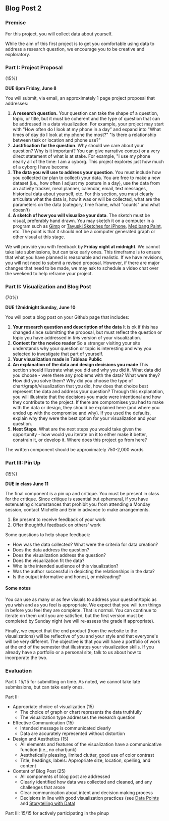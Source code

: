## Blog Post 2

### Premise

For this project, you will collect data about yourself.  

While the aim of this first project is to get you comfortable using data to address a research question, we encourage you to be creative and exploratory.  

### Part I: Project Proposal 
(15%)

**DUE 6pm Friday, June 8**

You will submit, via email, an approximately 1 page project proposal that addresses:
1. **A research question.** Your question can take the shape of a question, topic, or title, but it must be coherent and the type of question that can be addressed in a data visualization. For example, your project may start with "How often do I look at my phone in a day" and expand into "What times of day do I look at my phone the most?" "Is there a relationship between task or location and phone use?"
2. **Justification for the question**. Why should we care about your question? Why is it important? You can give narrative context or a very direct statement of what is at stake. For example, "I use my phone nearly all of the time: I am a cyborg. This project explores just how much of a cyborg I have become 
3. **The data you will use to address your question**. You must include how you collected (or plan to collect) your data. You are free to make a new dataset (i.e., how often I adjust my posture in a day), use the data from an activity tracker, meal planner, calendar, email, text messages, historical data about yourself, etc. For this section, you must clearly articulate what the data is, how it was or will be collected, what are the parameters on the data (category, time frame, what "counts" and what doesn't)
4. **A sketch of how you will visualize your data**. The sketch must be visual, preferably hand drawn. You may sketch it on a computer in a program such as [Gimp](https://www.gimp.org/downloads/) or [Tayuski Sketches for iPhone](https://itunes.apple.com/us/app/tayasui-sketches/id641900855?mt=8), [Medibang Paint](https://downloads.tomsguide.com/MediBang-Paint,0301-70484.html), etc. The point is that it should not be a computer generated graph or other visual at this stage.

We will provide you with feedback by **Friday night at midnight**. We cannot take late submissions, but can take early ones. This timeframe is to ensure that what you have planned is reasonable and realistic. If we have revisions, you will not need to submit a revised proposal. However, if there are major changes that need to be made, we may ask to schedule a video chat over the weekend to help reframe your project. 

### Part II: Visualization and Blog Post 
(70%)

**DUE 12midnight Sunday, June 10**

You will post a blog post on your Github page that includes:
1. **Your research question and description of the data** It is ok if this has changed since submitting the proposal, but must reflect the question or topic you have addressed in *this* version of your visualization.
2. **Context for the novice reader** So a stranger visiting your site understands why your question or topic is interesting and why you selected to investigate that part of yourself.
3. **Your visualization made in Tableau Public**
4. **An explanation of the data and design decisions you made** This section should illustrate what you did and why you did it. What data did you choose - were there any problems with the data? What were they? How did you solve them? Why did you choose the type of chart/graph/visualization that you did, how does that choice best represent the data and address your question? Through this explanation, you will illustrate that the decisions you made were intentional and how they contribute to the project. If there are compromises you had to make with the data or design, they should be explained here (and where you ended up with the compromise and why). If you used the defaults, explain why they were the best option for your visualization and your question.
5. **Next Steps**. What are the next steps you would take given the opportunity - how would you iterate on it to either make it better, constrain it, or develop it. Where does this project go from here?

The written component should be approximately 750-2,000 words

### Part III: Pin Up 
(15%)

**DUE in class June 11**

The final component is a pin up and critique. You must be present in class for the critique. Since critique is essential but ephemeral, if you have extenuating circumstances that prohibit you from attending a Monday session, contact Michelle and Erin in advance to make arrangements. 

1. Be present to receive feedback of your work
2. Offer thoughtful feedback on others' work

Some questions to help shape feedback:

* How was the data collected? What were the criteria for data creation?
* Does the data address the question?
* Does the visualization address the question?
* Does the visualization fit the data?
* Who is the intended audience of this visualization?
* Was the author successful in depicting the relationships in the data? 
* Is the output informative and honest, or misleading?

#### Some notes 

You can use as many or as few visuals to address your question/topic as you wish and as you feel is appropriate.  We expect that you will turn things in before you feel they are complete. That is normal. You can continue to iterate on them until you are satisfied, but the first version must be completed by Sunday night (we will re-assess the grade if appropriate). 

Finally, we expect that the end product (from the website to the visualizations) will be reflective of you and your style and that everyone's will be very different. The objective is that you will have a portfolio of work at the end of the semester that illustrates your visualization skills. If you already have a portfolio or a personal site, talk to us about how to incorporate the two.



### Evaluation

Part I: 15/15 for submitting on time. As noted, we cannot take late submissions, but can take early ones.

Part II: 

* Appropriate choice of visualization (15)
	* The choice of graph or chart represents the data truthfully
	* The visualization type addresses the research question
* Effective Communication (15)
	* Intended message is communicated clearly
	* Data are accurately represented without distortion
* Design and Aesthetics (15)
	* All elements and features of the visualization have a communicative function (i.e., no chartjunk)
	* Aesthetically pleasing, limited clutter, good use of color contrast
	* Title, headings, labels: Appropriate size, location, spelling, and content
* Content of Blog Post (25)
	* All components of blog post are addressed
	* Clearly identified how data was collected and cleaned, and any challenges that arose
	* Clear communication about intent and decision making process
	* Decisions in line with good visualization practices (see [Data Points](https://msucreativecomp.files.wordpress.com/2016/08/data_points.pdf) and [Storytelling with Data](http://sfx.cuny.edu:9003/sfx_local-GC?ctx_ver=Z39.88-2004&ctx_enc=info:ofi/enc:UTF-8&ctx_tim=2018-05-18T17%3A33%3A53IST&url_ver=Z39.88-2004&url_ctx_fmt=infofi/fmt:kev:mtx:ctx&rfr_id=info:sid/primo.exlibrisgroup.com:primo3-Article-ingram_myilibrary&rft_val_fmt=info:ofi/fmt:kev:mtx:book&rft.genre=book&rft.atitle=&rft.jtitle=&rft.btitle=Storytelling%20with%20Data&rft.aulast=&rft.auinit=&rft.auinit1=&rft.auinitm=&rft.ausuffix=&rft.au=Nussbaumer%20Knaflic,%20Cole&rft.aucorp=&rft.date=&rft.volume=&rft.issue=&rft.part=&rft.quarter=&rft.ssn=&rft.spage=&rft.epage=&rft.pages=&rft.artnum=&rft.issn=&rft.eissn=&rft.isbn=9781119002253&rft.sici=&rft.coden=&rft_id=info:doi/&rft.object_id=&rft_dat=%3Cingram_myilibrary%3E9781119002260%3C/ingram_myilibrary%3E%3Cgrp_id%3E6343764358741316298%3C/grp_id%3E%3Coa%3E%3C/oa%3E%3Curl%3E%3C/url%3E&rft.eisbn=9781119002260&rft_id=info:oai/&req.language=eng&disable_directlink=true&sfx.directlink=off&rft_pqid=))

Part III: 15/15 for actively participating in the pinup
